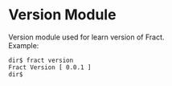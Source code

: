 # Version Module

Version module used for learn version of Fract.
<br>
Example:
```
dir$ fract version
Fract Version [ 0.0.1 ]
dir$ 
```
